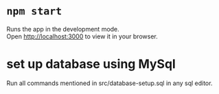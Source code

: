 # `npm start`

Runs the app in the development mode.\
Open [http://localhost:3000](http://localhost:3000) to view it in your browser.

# set up database using MySql

Run all commands mentioned in src/database-setup.sql in any sql editor.